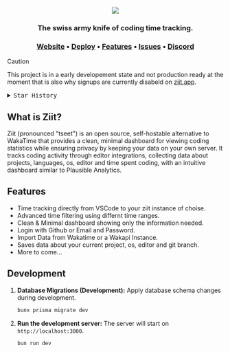 <p align="center">
   <img src="https://github.com/user-attachments/assets/bc6a1efd-2a7a-473a-8f09-ae75cafeba84"/>
</p>

<h3 align="center">
   The swiss army knife of coding time tracking.
</h3>

<div align="center">
  <h3>
    <a href="https://ziit.app">Website</a>
    <span> • </span>
    <a href="https://github.com/0PandaDEV/Ziit/wiki/Deploy">Deploy</a>
    <span> • </span>
    <a href="#-features">Features</a>
    <span> • </span>
    <a href="https://github.com/0pandadev/ziit/issues">Issues</a>
    <span> • </span>
    <a href="https://discord.gg/Y7SbYphVw9">Discord</a>
  </h3>
</div>

> [!CAUTION]
> This project is in a early developement state and not production ready at the moment that is also why signups are currently disabeld on [ziit.app](https://ziit.app).

<details>
  <summary><kbd>Star History</kbd></summary>
  <a href="https://starchart.cc/0PandaDEV/Ziit">
    <picture>
      <img width="100%" src="https://starchart.cc/0PandaDEV/ziit.svg?variant=adaptive">
    </picture>
  </a>
</details>

## What is Ziit?

Ziit (pronounced "tseet") is an open source, self-hostable alternative to WakaTime that provides a clean, minimal dashboard for viewing coding statistics while ensuring privacy by keeping your data on your own server. It tracks coding activity through editor integrations, collecting data about projects, languages, os, editor and time spent coding, with an intuitive dashboard similar to Plausible Analytics.

## Features

- Time tracking directly from VSCode to your ziit instance of choise.
- Advanced time filtering using differnt time ranges.
- Clean & Minimal dashboard showing only the information needed.
- Login with Github or Email and Password.
- Import Data from Wakatime or a Wakapi Instance.
- Saves data about your current project, os, editor and git branch.
- More to come...

## Development

1. **Database Migrations (Development):**
   Apply database schema changes during development.

   ```bash
   bunx prisma migrate dev
   ```

2. **Run the development server:**
   The server will start on `http://localhost:3000`.

   ```bash
   bun run dev
   ```
